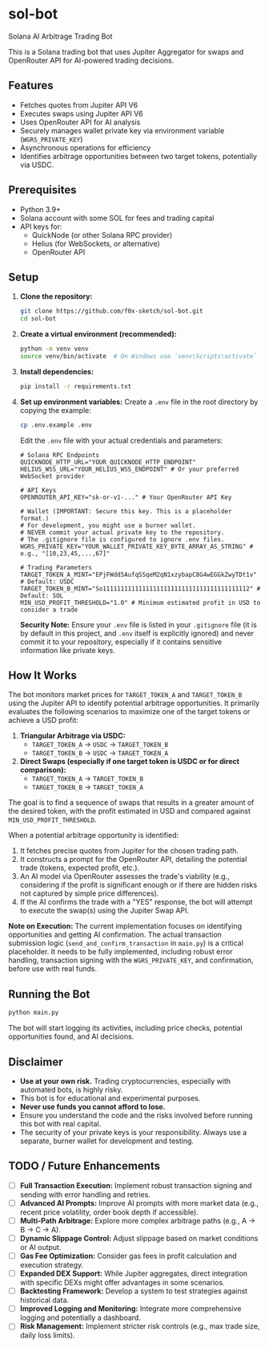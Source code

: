 # sol-bot
Solana AI Arbitrage Trading Bot

This is a Solana trading bot that uses Jupiter Aggregator for swaps and OpenRouter API for AI-powered trading decisions.

## Features
- Fetches quotes from Jupiter API V6
- Executes swaps using Jupiter API V6
- Uses OpenRouter API for AI analysis
- Securely manages wallet private key via environment variable (`WGRS_PRIVATE_KEY`)
- Asynchronous operations for efficiency
- Identifies arbitrage opportunities between two target tokens, potentially via USDC.

## Prerequisites
- Python 3.9+
- Solana account with some SOL for fees and trading capital
- API keys for:
    - QuickNode (or other Solana RPC provider)
    - Helius (for WebSockets, or alternative)
    - OpenRouter API

## Setup
1.  **Clone the repository:**
    ```bash
    git clone https://github.com/f0x-sketch/sol-bot.git
    cd sol-bot
    ```

2.  **Create a virtual environment (recommended):**
    ```bash
    python -m venv venv
    source venv/bin/activate  # On Windows use `venv\Scripts\activate`
    ```

3.  **Install dependencies:**
    ```bash
    pip install -r requirements.txt
    ```

4.  **Set up environment variables:**
    Create a `.env` file in the root directory by copying the example:
    ```bash
    cp .env.example .env
    ```
    Edit the `.env` file with your actual credentials and parameters:
    ```
    # Solana RPC Endpoints
    QUICKNODE_HTTP_URL="YOUR_QUICKNODE_HTTP_ENDPOINT"
    HELIUS_WSS_URL="YOUR_HELIUS_WSS_ENDPOINT" # Or your preferred WebSocket provider

    # API Keys
    OPENROUTER_API_KEY="sk-or-v1-..." # Your OpenRouter API Key

    # Wallet (IMPORTANT: Secure this key. This is a placeholder format.)
    # For development, you might use a burner wallet.
    # NEVER commit your actual private key to the repository.
    # The .gitignore file is configured to ignore .env files.
    WGRS_PRIVATE_KEY="YOUR_WALLET_PRIVATE_KEY_BYTE_ARRAY_AS_STRING" # e.g., "[10,23,45,...,67]"

    # Trading Parameters
    TARGET_TOKEN_A_MINT="EPjFWdd5AufqSSqeM2qN1xzybapC8G4wEGGkZwyTDt1v" # Default: USDC
    TARGET_TOKEN_B_MINT="So11111111111111111111111111111111111111112" # Default: SOL
    MIN_USD_PROFIT_THRESHOLD="1.0" # Minimum estimated profit in USD to consider a trade
    ```
    **Security Note:** Ensure your `.env` file is listed in your `.gitignore` file (it is by default in this project, and `.env` itself is explicitly ignored) and never commit it to your repository, especially if it contains sensitive information like private keys.

## How It Works
The bot monitors market prices for `TARGET_TOKEN_A` and `TARGET_TOKEN_B` using the Jupiter API to identify potential arbitrage opportunities. It primarily evaluates the following scenarios to maximize one of the target tokens or achieve a USD profit:

1.  **Triangular Arbitrage via USDC:**
    *   `TARGET_TOKEN_A` → `USDC` → `TARGET_TOKEN_B`
    *   `TARGET_TOKEN_B` → `USDC` → `TARGET_TOKEN_A`
2.  **Direct Swaps (especially if one target token is USDC or for direct comparison):**
    *   `TARGET_TOKEN_A` → `TARGET_TOKEN_B`
    *   `TARGET_TOKEN_B` → `TARGET_TOKEN_A`

The goal is to find a sequence of swaps that results in a greater amount of the desired token, with the profit estimated in USD and compared against `MIN_USD_PROFIT_THRESHOLD`.

When a potential arbitrage opportunity is identified:
1.  It fetches precise quotes from Jupiter for the chosen trading path.
2.  It constructs a prompt for the OpenRouter API, detailing the potential trade (tokens, expected profit, etc.).
3.  An AI model via OpenRouter assesses the trade's viability (e.g., considering if the profit is significant enough or if there are hidden risks not captured by simple price differences).
4.  If the AI confirms the trade with a "YES" response, the bot will attempt to execute the swap(s) using the Jupiter Swap API.

**Note on Execution:** The current implementation focuses on identifying opportunities and getting AI confirmation. The actual transaction submission logic (`send_and_confirm_transaction` in `main.py`) is a critical placeholder. It needs to be fully implemented, including robust error handling, transaction signing with the `WGRS_PRIVATE_KEY`, and confirmation, before use with real funds.

## Running the Bot
```bash
python main.py
```
The bot will start logging its activities, including price checks, potential opportunities found, and AI decisions.

## Disclaimer
-   **Use at your own risk.** Trading cryptocurrencies, especially with automated bots, is highly risky.
-   This bot is for educational and experimental purposes.
-   **Never use funds you cannot afford to lose.**
-   Ensure you understand the code and the risks involved before running this bot with real capital.
-   The security of your private keys is your responsibility. Always use a separate, burner wallet for development and testing.

## TODO / Future Enhancements
-   [ ] **Full Transaction Execution:** Implement robust transaction signing and sending with error handling and retries.
-   [ ] **Advanced AI Prompts:** Improve AI prompts with more market data (e.g., recent price volatility, order book depth if accessible).
-   [ ] **Multi-Path Arbitrage:** Explore more complex arbitrage paths (e.g., A -> B -> C -> A).
-   [ ] **Dynamic Slippage Control:** Adjust slippage based on market conditions or AI output.
-   [ ] **Gas Fee Optimization:** Consider gas fees in profit calculation and execution strategy.
-   [ ] **Expanded DEX Support:** While Jupiter aggregates, direct integration with specific DEXs might offer advantages in some scenarios.
-   [ ] **Backtesting Framework:** Develop a system to test strategies against historical data.
-   [ ] **Improved Logging and Monitoring:** Integrate more comprehensive logging and potentially a dashboard.
-   [ ] **Risk Management:** Implement stricter risk controls (e.g., max trade size, daily loss limits).
